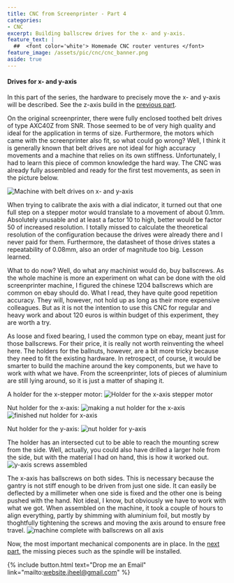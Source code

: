 ```yaml
---
title: CNC from Screenprinter - Part 4
categories:
- CNC
excerpt: Building ballscrew drives for the x- and y-axis.
feature_text: |
  ##  <font color='white'> Homemade CNC router ventures </font>
feature_image: /assets/pic/cnc/cnc_banner.png
aside: true
---
```


#### Drives for x- and y-axis
In this part of the series, the hardware to precisely move the x- and y-axis will be described. See the z-axis build in the [previous part](/cnc/2019/11/01/cnc-screen-printer-part-3/).

On the original screenprinter, there were fully enclosed toothed belt drives of type AXC40Z from SNR. Those seemed to be of very high quality and ideal for the application in terms of size. Furthermore, the motors which came with the screenprinter also fit, so what could go wrong? Well, I think it is generally known that belt drives are not ideal for high accuracy movements and a machine that relies on its own stiffness. Unfortunately, I had to learn this piece of common knowledge the hard way. The CNC was already fully assembled and ready for the first test movements, as seen in the picture below.

![Machine with belt drives on x- and y-axis](/assets/pic/cnc/belt_drives.jpg)

When trying to calibrate the axis with a dial indicator, it turned out that one full step on a stepper motor would translate to a movement of about 0.1mm. Absolutely unusable and at least a factor 10 to high, better would be factor 50 of increased resolution. I totally missed to calculate the theoretical resolution of the configuration because the drives were already there and I never paid for them. Furthermore, the datasheet of those drives states a repeatability of 0.08mm, also an order of magnitude too big. Lesson learned.

What to do now? Well, do what any machinist would do, buy ballscrews. As the whole machine is more an experiment on what can be done with the old screenprinter machine, I figured the chinese 1204 ballscrews which are common on ebay should do. What I read, they have quite good repetition accuracy. They will, however, not hold up as long as their more expensive colleagues. But as it is not the intention to use this CNC for regular and heavy work and about 120 euros is within budget of this experiment, they are worth a try.

As loose and fixed bearing, I used the common type on ebay, meant just for those ballscrews. For their price, it is really not worth reinventing the wheel here. The holders for the ballnuts, however, are a bit more tricky because they need to fit the existing hardware. In retrospect, of course, it would be smarter to build the machine around the key components, but we have to work with what we have. From the screenprinter, lots of pieces of aluminium are still lying around, so it is just a matter of shaping it.

A holder for the x-stepper motor:
![Holder for the x-axis stepper motor](/assets/pic/cnc/motor_holder.jpg)

Nut holder for the x-axis:
![making a nut holder for the x-axis](/assets/pic/cnc/nut_holder_drilling.jpg)
![finished nut holder for x-axis](/assets/pic/cnc/nut_holder.jpg)

Nut holder for the y-axis:
![nut holder for y-axis](/assets/pic/cnc/nut_holder_2.jpg)


The holder has an intersected cut to be able to reach the mounting screw from the side. Well, actually, you could also have drilled a larger hole from the side, but with the material I had on hand, this is how it worked out.
![y-axis screws assembled](/assets/pic/cnc/y_screw_assembled.jpg)

The x-axis has ballscrews on both sides. This is necessary because the gantry is not stiff enough to be driven from just one side. It can easily be deflected by a millimeter when one side is fixed and the other one is being pushed with the hand. Not ideal, I know, but obviously we have to work with what we got. When assembled on the machine, it took a couple of hours to align everything, partly by shimming with aluminium foil, but mostly by thoghtfully tightening the screws and moving the axis around to ensure free travel.
![machine complete with ballscrews on all axis](/assets/pic/cnc/all_screws.jpg)

Now, the most important mechanical components are in place. In the [next part](/cnc/2020/01/01/cnc-screen-printer-part-5/), the missing pieces such as the spindle will be installed.

{% include button.html text="Drop me an Email" link="mailto:website.jheel@gmail.com" %}

<!-- more -->
